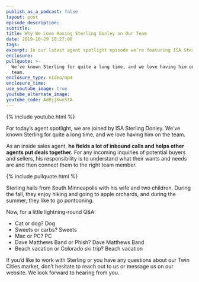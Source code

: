 ```yaml
---
publish_as_a_podcast: false
layout: post
episode_description:
subtitle:
title: Why We Love Having Sterling Donley on Our Team
date: 2019-10-29 18:27:00
tags:
excerpt: In our latest agent spotlight episode we’re featuring ISA Sterling Donley.
enclosure:
pullquote: >-
  We’ve known Sterling for quite a long time, and we love having him on the
  team.
enclosure_type: video/mp4
enclosure_time:
use_youtube_image: true
youtube_alternate_image:
youtube_code: AdBjjKwnStA
---
```


{% include youtube.html %}

For today’s agent spotlight, we are joined by ISA Sterling Donley. We’ve known Sterling for quite a long time, and we love having him on the team.&nbsp;&nbsp;

As an inside sales agent, **he fields a lot of inbound calls and helps other agents put deals together.** For any incoming inquiries of potential buyers and sellers, his responsibility is to understand what their wants and needs are and then connect them to the right team member.&nbsp;

{% include pullquote.html %}

Sterling hails from South Minneapolis with his wife and two children. During the fall, they enjoy hiking and going to apple orchards, and during the summer, they like to go pontooning.&nbsp;

Now, for a little lightning-round Q&A:

* Cat or dog? Dog
* Sweets or carbs? Sweets
* Mac or PC? PC
* Dave Matthews Band or Phish? Dave Matthews Band
* Beach vacation or Colorado ski trip? Beach vacation

If you’d like to work with Sterling or you have any questions about our Twin Cities market, don’t hesitate to reach out to us or message us on our website. We look forward to hearing from you.